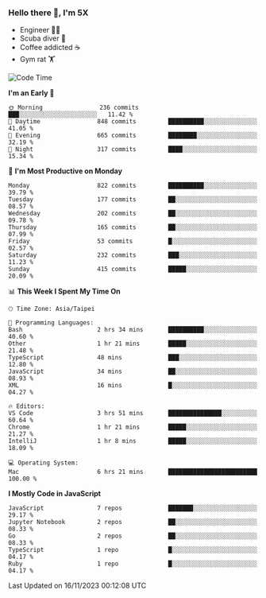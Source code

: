 ### Hello there 👋, I'm 5X

* Engineer 👨‍💻
* Scuba diver 🤿
* Coffee addicted ☕️
* Gym rat 🏋️

<!--START_SECTION:waka-->
![Code Time](http://img.shields.io/badge/Code%20Time-646%20hrs%2041%20mins-blue)

**I'm an Early 🐤** 

```text
🌞 Morning                236 commits         ███░░░░░░░░░░░░░░░░░░░░░░   11.42 % 
🌆 Daytime                848 commits         ██████████░░░░░░░░░░░░░░░   41.05 % 
🌃 Evening                665 commits         ████████░░░░░░░░░░░░░░░░░   32.19 % 
🌙 Night                  317 commits         ████░░░░░░░░░░░░░░░░░░░░░   15.34 % 
```
📅 **I'm Most Productive on Monday** 

```text
Monday                   822 commits         ██████████░░░░░░░░░░░░░░░   39.79 % 
Tuesday                  177 commits         ██░░░░░░░░░░░░░░░░░░░░░░░   08.57 % 
Wednesday                202 commits         ██░░░░░░░░░░░░░░░░░░░░░░░   09.78 % 
Thursday                 165 commits         ██░░░░░░░░░░░░░░░░░░░░░░░   07.99 % 
Friday                   53 commits          █░░░░░░░░░░░░░░░░░░░░░░░░   02.57 % 
Saturday                 232 commits         ███░░░░░░░░░░░░░░░░░░░░░░   11.23 % 
Sunday                   415 commits         █████░░░░░░░░░░░░░░░░░░░░   20.09 % 
```


📊 **This Week I Spent My Time On** 

```text
🕑︎ Time Zone: Asia/Taipei

💬 Programming Languages: 
Bash                     2 hrs 34 mins       ██████████░░░░░░░░░░░░░░░   40.60 % 
Other                    1 hr 21 mins        █████░░░░░░░░░░░░░░░░░░░░   21.48 % 
TypeScript               48 mins             ███░░░░░░░░░░░░░░░░░░░░░░   12.80 % 
JavaScript               34 mins             ██░░░░░░░░░░░░░░░░░░░░░░░   08.93 % 
XML                      16 mins             █░░░░░░░░░░░░░░░░░░░░░░░░   04.27 % 

🔥 Editors: 
VS Code                  3 hrs 51 mins       ███████████████░░░░░░░░░░   60.64 % 
Chrome                   1 hr 21 mins        █████░░░░░░░░░░░░░░░░░░░░   21.27 % 
IntelliJ                 1 hr 8 mins         █████░░░░░░░░░░░░░░░░░░░░   18.09 % 

💻 Operating System: 
Mac                      6 hrs 21 mins       █████████████████████████   100.00 % 
```

**I Mostly Code in JavaScript** 

```text
JavaScript               7 repos             ███████░░░░░░░░░░░░░░░░░░   29.17 % 
Jupyter Notebook         2 repos             ██░░░░░░░░░░░░░░░░░░░░░░░   08.33 % 
Go                       2 repos             ██░░░░░░░░░░░░░░░░░░░░░░░   08.33 % 
TypeScript               1 repo              █░░░░░░░░░░░░░░░░░░░░░░░░   04.17 % 
Ruby                     1 repo              █░░░░░░░░░░░░░░░░░░░░░░░░   04.17 % 
```




 Last Updated on 16/11/2023 00:12:08 UTC
<!--END_SECTION:waka-->
